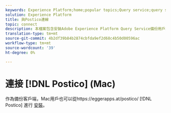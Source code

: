 ```yaml
---
keywords: Experience Platform;home;popular topics;Query service;query service;postico;Postico;connect to query service;
solution: Experience Platform
title: 與Postico連線
topic: connect
description: 本檔案包含安裝Adobe Experience Platform Query Service備份用戶端Postico的連結。
translation-type: tm+mt
source-git-commit: 4b2df39b84b2874cbfda9ef2d68c4b50d00596ac
workflow-type: tm+mt
source-wordcount: '39'
ht-degree: 0%

---
```



# 連接 [!DNL Postico] (Mac)

作為備份客戶端，Mac用戶也可以從https://eggerapps.at/postico/ [!DNL Postico] 進行 [安裝](https://eggerapps.at/postico/)。
